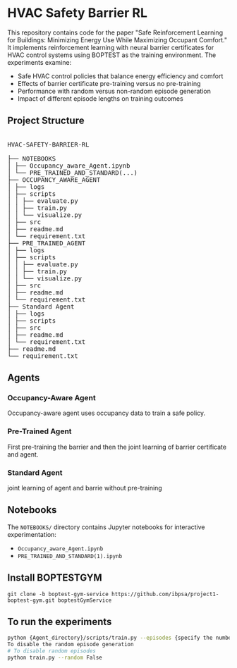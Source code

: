 # HVAC Safety Barrier RL

This repository contains code for the paper "Safe Reinforcement Learning for Buildings: Minimizing Energy Use While Maximizing Occupant Comfort." It implements reinforcement learning with neural barrier certificates for HVAC control systems using BOPTEST as the training environment. The experiments examine:

- Safe HVAC control policies that balance energy efficiency and comfort
- Effects of barrier certificate pre-training versus no pre-training
- Performance with random versus non-random episode generation
- Impact of different episode lengths on training outcomes



[an_awesome_website_link]: https://ibpsa.github.io/project1-boptest/ 


## Project Structure
<pre>

HVAC-SAFETY-BARRIER-RL

├── NOTEBOOKS
│ ├── Occupancy_aware_Agent.ipynb
│ └── PRE_TRAINED_AND_STANDARD(...)
├── OCCUPANCY_AWARE_AGENT
│ ├── logs
│ ├── scripts
│ │ ├── evaluate.py
│ │ ├── train.py
│ │ └── visualize.py
│ ├── src
│ ├── readme.md
│ └── requirement.txt
├── PRE_TRAINED_AGENT
│ ├── logs
│ ├── scripts
│ │ ├── evaluate.py
│ │ ├── train.py
│ │ └── visualize.py
│ ├── src
│ ├── readme.md
│ └── requirement.txt
├── Standard Agent
│ ├── logs
│ ├── scripts
│ ├── src
│ ├── readme.md
│ └── requirement.txt
├── readme.md
└── requirement.txt
</pre>
## Agents

### Occupancy-Aware Agent

Occupancy-aware agent uses occupancy data to train a safe policy.

### Pre-Trained Agent

First pre-training the barrier and then the joint learning of barrier certificate and agent. 
### Standard Agent
joint learning of agent and barrie without pre-training

## Notebooks

The `NOTEBOOKS/` directory contains Jupyter notebooks for interactive experimentation:
- `Occupancy_aware_Agent.ipynb`
- `PRE_TRAINED_AND_STANDARD(1).ipynb`
## Install BOPTESTGYM
```
git clone -b boptest-gym-service https://github.com/ibpsa/project1-boptest-gym.git boptestGymService
```
## To run the experiments 

```bash
python {Agent_directory}/scripts/train.py --episodes {specify the number} --length {specify the number} --step_period {specify the number} --barrier_only {specify the number}# Clone the repository
To disable the random episode generation
# To disable random episodes
python train.py --random False

